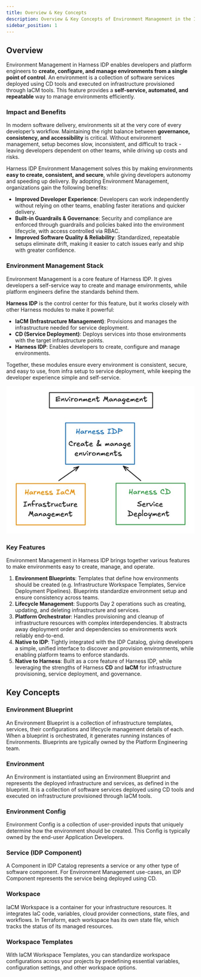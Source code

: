 ```yaml
---
title: Overview & Key Concepts
description: Overview & Key Concepts of Environment Management in the Internal Developer Portal. 
sidebar_position: 1
---
```


## Overview

Environment Management in Harness IDP enables developers and platform engineers to **create, configure, and manage environments from a single point of control**. An environment is a collection of software services deployed using CD tools and executed on infrastructure provisioned through IaCM tools. This feature provides a **self-service, automated, and repeatable** way to manage environments efficiently.

### Impact and Benefits

In modern software delivery, environments sit at the very core of every developer’s workflow. Maintaining the right balance between **governance, consistency, and accessibility** is critical. Without environment management, setup becomes slow, inconsistent, and difficult to track - leaving developers dependent on other teams, while driving up costs and risks.

Harness IDP Environment Management solves this by making environments **easy to create, consistent, and secure**, while giving developers autonomy and speeding up delivery. By adopting Environment Management, organizations gain the following benefits:

* **Improved Developer Experience**: Developers can work independently without relying on other teams, enabling faster iterations and quicker delivery.
* **Built-in Guardrails & Governance**: Security and compliance are enforced through guardrails and policies baked into the environment lifecycle, with access controlled via RBAC.
* **Improved Software Quality & Reliability**: Standardized, repeatable setups eliminate drift, making it easier to catch issues early and ship with greater confidence.

### Environment Management Stack
Environment Management is a core feature of Harness IDP. It gives developers a self-service way to create and manage environments, while platform engineers define the standards behind them.

**Harness IDP** is the control center for this feature, but it works closely with other Harness modules to make it powerful:
- **IaCM (Infrastructure Management)**: Provisions and manages the infrastructure needed for service deployment.
- **CD (Service Deployment)**: Deploys services into those environments with the target infrastructure points.
- **Harness IDP**: Enables developers to create, configure and manage environments.

Together, these modules ensure every environment is consistent, secure, and easy to use, from infra setup to service deployment, while keeping the developer experience simple and self-service.

![](./static/env-mgmt.jpg)


### Key Features
Environment Management in Harness IDP brings together various features to make environments easy to create, manage, and operate.

1. **Environment Blueprints**: 
Templates that define how environments should be created (e.g. Infrastructure Workspace Templates, Service Deployment Pipelines). Blueprints standardize environment setup and ensure consistency across teams.
2. **Lifecycle Management**:
Supports Day 2 operations such as creating, updating, and deleting infrastructure and services. 
3. **Platform Orchestrator**:
Handles provisioning and cleanup of infrastructure resources with complex interdependencies. It abstracts away deployment order and dependencies so environments work reliably end-to-end.
4. **Native to IDP**:
Tightly integrated with the IDP Catalog, giving developers a simple, unified interface to discover and provision environments, while enabling platform teams to enforce standards.
5. **Native to Harness**: 
Built as a core feature of Harness IDP, while leveraging the strengths of Harness **CD** and **IaCM** for infrastructure provisioning, service deployment, and governance.

## Key Concepts

### Environment Blueprint
An Environment Blueprint is a collection of infrastructure templates, services, their configurations and lifecycle management details of each. When a blueprint is orchestrated, it generates running instances of Environments. Blueprints are typically owned by the Platform Engineering team.

### Environment
An Environment is instantiated using an Environment Blueprint and represents the deployed infrastructure and services, as defined in the blueprint. It is a collection of software services deployed using CD tools and executed on infrastructure provisioned through IaCM tools.

### Environment Config 
Environment Config is a collection of user-provided inputs that uniquely determine how the environment should be created. This Config is typically owned by the end-user Application Developers.

### Service (IDP Component)
A Component in IDP Catalog represents a service or any other type of software component. For Environment Management use-cases, an IDP Component represents the service being deployed using CD.

### Workspace
IaCM Workspace is a container for your infrastructure resources. It integrates IaC code, variables, cloud provider connections, state files, and workflows. In Terraform, each workspace has its own state file, which tracks the status of its managed resources. 

### Workspace Templates
With IaCM Workspace Templates, you can standardize workspace configurations across your projects by predefining essential variables, configuration settings, and other workspace options.




